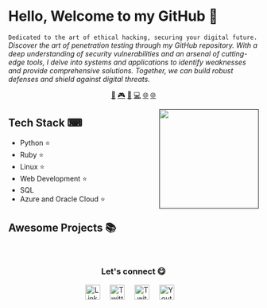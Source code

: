 # Hello, Welcome to my GitHub 👋


`Dedicated to the art of ethical hacking, securing your digital future.`<br><em> Discover the art of penetration testing through my GitHub repository. With a deep understanding of security vulnerabilities and an arsenal of cutting-edge tools, I delve into systems and applications to identify weaknesses and provide comprehensive solutions. Together, we can build robust defenses and shield against digital threats.</em>


<p align="center">
<a href="https://github.com/Campero727/Campero727/blob/master/ai.md">🤖</a>
<a href="https://github.com/Campero727/Campero727/blob/master/gamedev.md">🎮</a>
<a href="https://github.com/Campero727/Campero727/blob/master/blockchain.md">🔑</a>
<a href="https://github.com/Campero727/Campero727/blob/master/backend.md">💻</a>
<a href="https://github.com/Campero727/Campero727/blob/master/WebDevelopment.md">🌐</a>
<a href="https://github.com/Campero727/Campero727/blob/master/frontend.md">🌐</a>
</p>


<a href="">
<img align="right" height="auto" width="200" src="https://github.com/Campero727/Campero727/tree/main/img/logo.jpg"/>
</a>


## Tech Stack ⌨
- Python ⭐
- Ruby ⭐
- Linux ⭐
- Web Development ⭐
- SQL 
- Azure and Oracle Cloud ⭐


## Awesome Projects 📚



<br>

<div align="center">
<h3 align="center">Let's connect 😋</h3>
</div>
<p align="center">
<a href="https://www.linkedin.com/" target="blank">
<img align="center" width="30px" alt="LinkedIn" src="https://www.vectorlogo.zone/logos/linkedin/linkedin-icon.svg"/></a> &nbsp; &nbsp;
<a href="https://twitter.com/" target="blank">
<img align="center" width="30px" alt="Twitter" src="https://www.vectorlogo.zone/logos/twitter/twitter-official.svg"/></a> &nbsp; &nbsp;
<a href="https://www.twitch.tv/" target="blank">
<img align="center" width="30px" alt="Twitch" src="https://www.vectorlogo.zone/logos/twitch/twitch-icon.svg"/></a> &nbsp; &nbsp;
<a href="https://www.youtube.com/" target="blank">
<img align="center" width="30px" alt="Youtube" src="https://www.vectorlogo.zone/logos/youtube/youtube-icon.svg"/></a> &nbsp; &nbsp;

</p>



